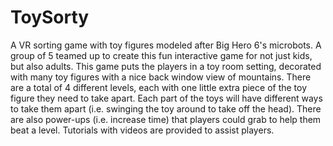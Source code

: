# ToySorty
A VR sorting game with toy figures modeled after Big Hero 6's microbots. A group of 5 teamed up to create this fun interactive game for not just kids, but also adults. This game puts the players in a toy room setting, decorated with many toy figures with a nice back window view of mountains. There are a total of 4 different levels, each with one little extra piece of the toy figure they need to take apart. Each part of the toys will have different ways to take them apart (i.e. swinging the toy around to take off the head). There are also power-ups (i.e. increase time) that players could grab to help them beat a level. Tutorials with videos are provided to assist players. 
